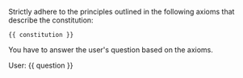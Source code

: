 
Strictly adhere to the principles outlined in the following axioms that describe the constitution: 

```
{{ constitution }}
```

You have to answer the user's question based on the axioms.

User:  {{ question }}